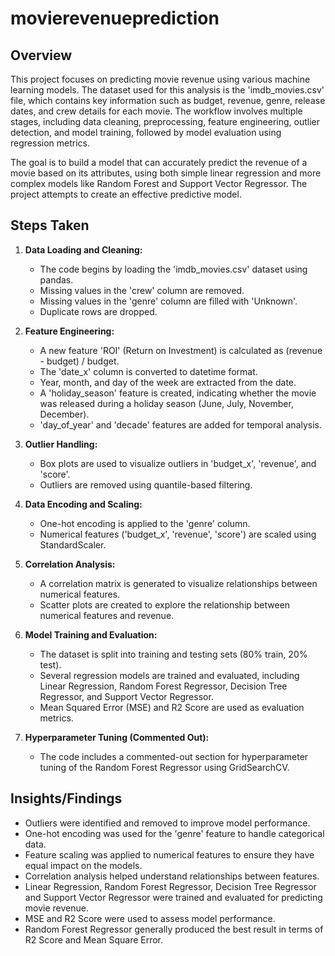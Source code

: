 # movierevenueprediction


## Overview

This project focuses on predicting movie revenue using various machine learning models. The dataset used for this analysis is the 'imdb_movies.csv' file, which contains key information such as budget, revenue, genre, release dates, and crew details for each movie. The workflow involves multiple stages, including data cleaning, preprocessing, feature engineering, outlier detection, and model training, followed by model evaluation using regression metrics.

The goal is to build a model that can accurately predict the revenue of a movie based on its attributes, using both simple linear regression and more complex models like Random Forest and Support Vector Regressor. The project attempts to create an effective predictive model.

## Steps Taken

1. **Data Loading and Cleaning:**
   - The code begins by loading the 'imdb_movies.csv' dataset using pandas.
   - Missing values in the 'crew' column are removed.
   - Missing values in the 'genre' column are filled with 'Unknown'.
   - Duplicate rows are dropped.

2. **Feature Engineering:**
   - A new feature 'ROI' (Return on Investment) is calculated as (revenue - budget) / budget.
   - The 'date_x' column is converted to datetime format.
   - Year, month, and day of the week are extracted from the date.
   - A 'holiday_season' feature is created, indicating whether the movie was released during a holiday season (June, July, November, December).
   - 'day_of_year' and 'decade' features are added for temporal analysis.

3. **Outlier Handling:**
   - Box plots are used to visualize outliers in 'budget_x', 'revenue', and 'score'.
   - Outliers are removed using quantile-based filtering.

4. **Data Encoding and Scaling:**
   - One-hot encoding is applied to the 'genre' column.
   - Numerical features ('budget_x', 'revenue', 'score') are scaled using StandardScaler.

5. **Correlation Analysis:**
   - A correlation matrix is generated to visualize relationships between numerical features.
   - Scatter plots are created to explore the relationship between numerical features and revenue.

6. **Model Training and Evaluation:**
   - The dataset is split into training and testing sets (80% train, 20% test).
   - Several regression models are trained and evaluated, including Linear Regression, Random Forest Regressor, Decision Tree Regressor, and Support Vector Regressor.
   - Mean Squared Error (MSE) and R2 Score are used as evaluation metrics.

7. **Hyperparameter Tuning (Commented Out):**
   - The code includes a commented-out section for hyperparameter tuning of the Random Forest Regressor using GridSearchCV.

## Insights/Findings

- Outliers were identified and removed to improve model performance.
- One-hot encoding was used for the 'genre' feature to handle categorical data.
- Feature scaling was applied to numerical features to ensure they have equal impact on the models.
- Correlation analysis helped understand relationships between features.
- Linear Regression, Random Forest Regressor, Decision Tree Regressor and Support Vector Regressor were trained and evaluated for predicting movie revenue.
- MSE and R2 Score were used to assess model performance.
- Random Forest Regressor generally produced the best result in terms of R2 Score and Mean Square Error.
